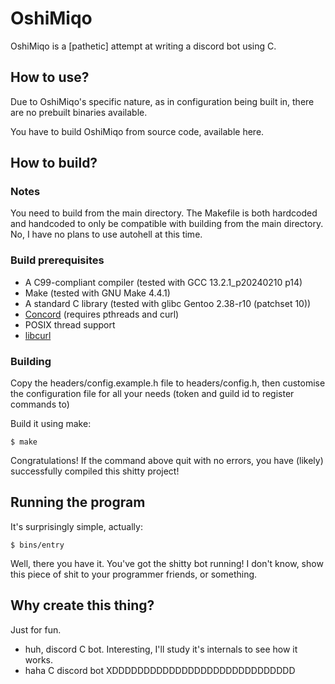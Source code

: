# OshiMiqo

OshiMiqo is a [pathetic] attempt at writing a discord bot using C.

## How to use?

Due to OshiMiqo's specific nature, as in configuration being built in, there are no prebuilt binaries available.

You have to build OshiMiqo from source code, available here.

## How to build?

### Notes

You need to build from the main directory.
The Makefile is both hardcoded and handcoded to only be compatible with building from the main directory.
No, I have no plans to use autohell at this time.

### Build prerequisites

- A C99-compliant compiler (tested with GCC 13.2.1\_p20240210 p14)
- Make (tested with GNU Make 4.4.1)
- A standard C library (tested with glibc Gentoo 2.38-r10 (patchset 10))
- [Concord](https://github.com/Cogmasters/concord) (requires pthreads and curl)
- POSIX thread support
- [libcurl](https://curl.se/)

### Building

Copy the headers/config.example.h file to headers/config.h, then customise the configuration file for all your needs (token and guild id to register commands to)

Build it using make:

```
$ make
```

Congratulations! If the command above quit with no errors, you have (likely) successfully compiled this shitty project!

## Running the program

It's surprisingly simple, actually:

```
$ bins/entry
```

Well, there you have it. You've got the shitty bot running!
I don't know, show this piece of shit to your programmer friends, or something.

## Why create this thing?

Just for fun.

- huh, discord C bot. Interesting, I'll study it's internals to see how it works.
- haha C discord bot XDDDDDDDDDDDDDDDDDDDDDDDDDDDDD

